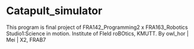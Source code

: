 # Catapult_simulator
This program is final project of  FRA142_Programming2 x  FRA163_Robotics Studio1:Science in motion. Institute of FIeld roBOtics, KMUTT. By owl_hor | Mei | X2, FRAB7 
